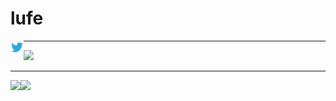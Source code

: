 # lufe

<a href="https://twitter.com/lufeRev">
  <img align="left" width="21px" src="twitter.svg" />
</a>

---

<div>
  <img width=800 src="https://github-profile-trophy.vercel.app/?username=lufeee&column=6"/>
</div>

---

<div>
  <img height="170" align="left" src="https://github-readme-stats.vercel.app/api?username=lufeee&count_private=true&include_all_commits=true" />
  <img src="https://github-readme-stats.vercel.app/api/top-langs/?username=lufeee&layout=compact" />
</div>

<!--
**lufeee/lufeee** is a ✨ _special_ ✨ repository because its `README.md` (this file) appears on your GitHub profile.

Here are some ideas to get you started:

- 🔭 I’m currently working on ...
- 🌱 I’m currently learning ...
- 👯 I’m looking to collaborate on ...
- 🤔 I’m looking for help with ...
- 💬 Ask me about ...
- 📫 How to reach me: ...
- 😄 Pronouns: ...
- ⚡ Fun fact: ...
-->
